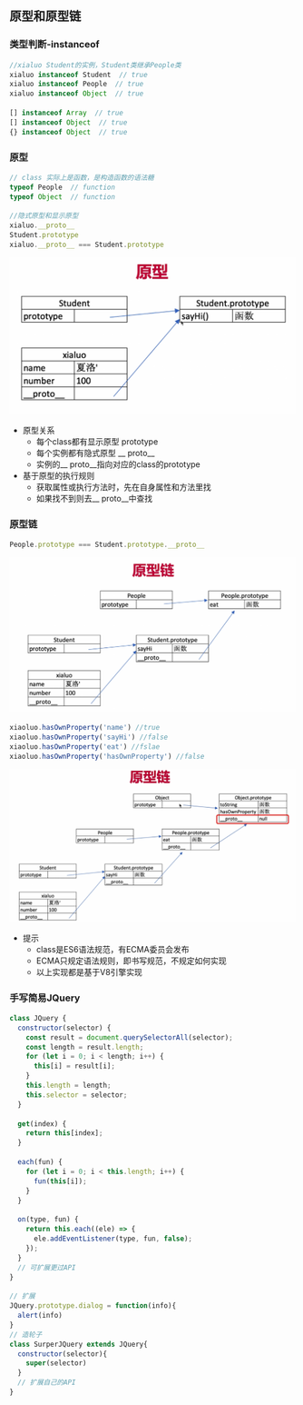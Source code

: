 ## 原型和原型链

### 类型判断-instanceof

```js
//xialuo Student的实例，Student类继承People类 
xialuo instanceof Student  // true
xialuo instanceof People  // true
xialuo instanceof Object  // true

[] instanceof Array  // true
[] instanceof Object  // true
{} instanceof Object  // true
```

### 原型

```js
// class 实际上是函数，是构造函数的语法糖
typeof People  // function
typeof Object  // function

//隐式原型和显示原型
xialuo.__proto__
Student.prototype
xialuo.__proto__ === Student.prototype
```

![image-20230304222045940](../../../public/%E5%8E%9F%E5%9E%8B1.png)

+ 原型关系
  + 每个class都有显示原型 prototype
  + 每个实例都有隐式原型  __ proto__
  + 实例的__ proto__指向对应的class的prototype
+ 基于原型的执行规则
  + 获取属性或执行方法时，先在自身属性和方法里找
  + 如果找不到则去__ proto__中查找

### 原型链

```js
People.prototype === Student.prototype.__proto__
```

![image-20230304222045940](../../../public/%E5%8E%9F%E5%9E%8B2.png)
```js
xiaoluo.hasOwnProperty('name') //true
xiaoluo.hasOwnProperty('sayHi') //false
xiaoluo.hasOwnProperty('eat') //fslae
xiaoluo.hasOwnProperty('hasOwnProperty') //false
```

![image-20230304222045940](../../../public/%E5%8E%9F%E5%9E%8B3.png)

+ 提示
  + class是ES6语法规范，有ECMA委员会发布
  + ECMA只规定语法规则，即书写规范，不规定如何实现
  + 以上实现都是基于V8引擎实现

### 手写简易JQuery

```js
class JQuery {
  constructor(selector) {
    const result = document.querySelectorAll(selector);
    const length = result.length;
    for (let i = 0; i < length; i++) {
      this[i] = result[i];
    }
    this.length = length;
    this.selector = selector;
  }

  get(index) {
    return this[index];
  }

  each(fun) {
    for (let i = 0; i < this.length; i++) {
      fun(this[i]);
    }
  }

  on(type, fun) {
    return this.each((ele) => {
      ele.addEventListener(type, fun, false);
    });
  }
  // 可扩展更过API
}

// 扩展
JQuery.prototype.dialog = function(info){
  alert(info)
}
// 造轮子
class SurperJQuery extends JQuery{
  constructor(selector){
    super(selector)
  }
  // 扩展自己的API
}
```
